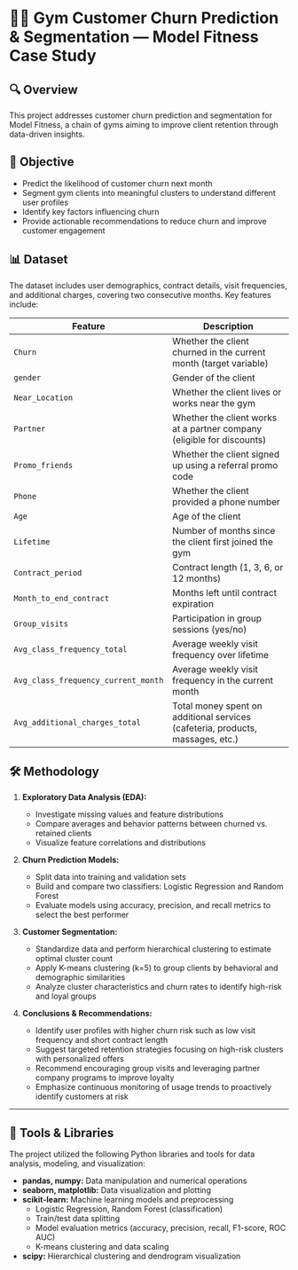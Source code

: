 # 🏋️‍♂️ Gym Customer Churn Prediction & Segmentation — Model Fitness Case Study

## 🔍 Overview
This project addresses customer churn prediction and segmentation for Model Fitness, a chain of gyms aiming to improve client retention through data-driven insights.

## 🎯 Objective
- Predict the likelihood of customer churn next month  
- Segment gym clients into meaningful clusters to understand different user profiles  
- Identify key factors influencing churn  
- Provide actionable recommendations to reduce churn and improve customer engagement  

## 📊 Dataset
The dataset includes user demographics, contract details, visit frequencies, and additional charges, covering two consecutive months. Key features include:

| Feature                   | Description                                                                                      |
|---------------------------|--------------------------------------------------------------------------------------------------|
| `Churn`                   | Whether the client churned in the current month (target variable)                                |
| `gender`                  | Gender of the client                                                                             |
| `Near_Location`           | Whether the client lives or works near the gym                                                  |
| `Partner`                 | Whether the client works at a partner company (eligible for discounts)                           |
| `Promo_friends`           | Whether the client signed up using a referral promo code                                        |
| `Phone`                   | Whether the client provided a phone number                                                      |
| `Age`                     | Age of the client                                                                               |
| `Lifetime`                | Number of months since the client first joined the gym                                          |
| `Contract_period`         | Contract length (1, 3, 6, or 12 months)                                                        |
| `Month_to_end_contract`   | Months left until contract expiration                                                          |
| `Group_visits`            | Participation in group sessions (yes/no)                                                       |
| `Avg_class_frequency_total`   | Average weekly visit frequency over lifetime                                                  |
| `Avg_class_frequency_current_month` | Average weekly visit frequency in the current month                                       |
| `Avg_additional_charges_total`   | Total money spent on additional services (cafeteria, products, massages, etc.)               |

## 🛠️ Methodology

1. **Exploratory Data Analysis (EDA):**  
   - Investigate missing values and feature distributions  
   - Compare averages and behavior patterns between churned vs. retained clients  
   - Visualize feature correlations and distributions  

2. **Churn Prediction Models:**  
   - Split data into training and validation sets  
   - Build and compare two classifiers: Logistic Regression and Random Forest  
   - Evaluate models using accuracy, precision, and recall metrics to select the best performer  

3. **Customer Segmentation:**  
   - Standardize data and perform hierarchical clustering to estimate optimal cluster count  
   - Apply K-means clustering (k=5) to group clients by behavioral and demographic similarities  
   - Analyze cluster characteristics and churn rates to identify high-risk and loyal groups  

4. **Conclusions & Recommendations:**  
   - Identify user profiles with higher churn risk such as low visit frequency and short contract length  
   - Suggest targeted retention strategies focusing on high-risk clusters with personalized offers  
   - Recommend encouraging group visits and leveraging partner company programs to improve loyalty  
   - Emphasize continuous monitoring of usage trends to proactively identify customers at risk  

---

## 🧰 Tools & Libraries
The project utilized the following Python libraries and tools for data analysis, modeling, and visualization:

- **pandas, numpy:** Data manipulation and numerical operations  
- **seaborn, matplotlib:** Data visualization and plotting  
- **scikit-learn:** Machine learning models and preprocessing  
  - Logistic Regression, Random Forest (classification)  
  - Train/test data splitting  
  - Model evaluation metrics (accuracy, precision, recall, F1-score, ROC AUC)  
  - K-means clustering and data scaling  
- **scipy:** Hierarchical clustering and dendrogram visualization  
